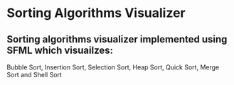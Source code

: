 # Sorting Algorithms Visualizer
## Sorting algorithms visualizer implemented using SFML which visuailzes:
Bubble Sort,
Insertion Sort,
Selection Sort,
Heap Sort,
Quick Sort,
Merge Sort
and Shell Sort
  
